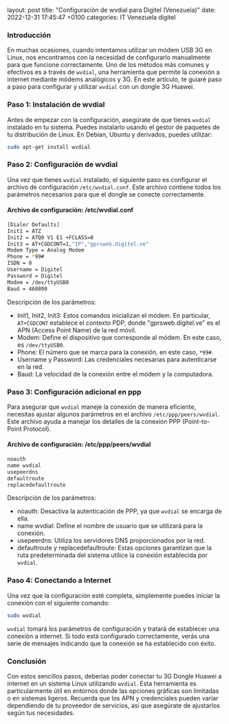 
layout: post
title:  "Configuración de wvdial para Digitel (Venezuela)"
date:   2022-12-31 17:45:47 +0100
categories: IT Venezuela digitel


### Introducción
En muchas ocasiones, cuando intentamos utilizar un módem USB 3G en Linux, nos encontramos con la necesidad de configurarlo manualmente para que funcione correctamente. Uno de los métodos más comunes y efectivos es a través de `wvdial`, una herramienta que permite la conexión a internet mediante módems analógicos y 3G. En este artículo, te guiaré paso a paso para configurar y utilizar `wvdial` con un dongle 3G Huawei.


### Paso 1: Instalación de wvdial
Antes de empezar con la configuración, asegúrate de que tienes `wvdial` instalado en tu sistema. Puedes instalarlo usando el gestor de paquetes de tu distribución de Linux. En Debian, Ubuntu y derivados, puedes utilizar:

```bash
sudo apt-get install wvdial
```

### Paso 2: Configuración de wvdial
Una vez que tienes `wvdial` instalado, el siguiente paso es configurar el archivo de configuración `/etc/wvdial.conf`. Este archivo contiene todos los parámetros necesarios para que el dongle se conecte correctamente.

#### Archivo de configuración: /etc/wvdial.conf
```bash
[Dialer Defaults]
Init1 = ATZ
Init2 = ATQ0 V1 E1 +FCLASS=0
Init3 = AT+CGDCONT=1,"IP","gprsweb.digitel.ve"
Modem Type = Analog Modem
Phone = *99#
ISDN = 0
Username = Digitel
Password = Digitel
Modem = /dev/ttyUSB0
Baud = 460800
```

Descripción de los parámetros:
- Init1, Init2, Init3: Estos comandos inicializan el módem. En particular, `AT+CGDCONT` establece el contexto PDP, donde "gprsweb.digitel.ve" es el APN (Access Point Name) de la red móvil.
- Modem: Define el dispositivo que corresponde al módem. En este caso, es `/dev/ttyUSB0`.
- Phone: El número que se marca para la conexión, en este caso, `*99#`.
- Username y Password: Las credenciales necesarias para autenticarse en la red.
- Baud: La velocidad de la conexión entre el módem y la computadora.



### Paso 3: Configuración adicional en ppp
Para asegurar que `wvdial` maneje la conexión de manera eficiente, necesitas ajustar algunos parámetros en el archivo `/etc/ppp/peers/wvdial`. Este archivo ayuda a manejar los detalles de la conexión PPP (Point-to-Point Protocol).

#### Archivo de configuración: /etc/ppp/peers/wvdial
```bash
noauth
name wvdial
usepeerdns
defaultroute
replacedefaultroute
```

Descripción de los parámetros:
- noauth: Desactiva la autenticación de PPP, ya que `wvdial` se encarga de ella.
- name wvdial: Define el nombre de usuario que se utilizará para la conexión.
- usepeerdns: Utiliza los servidores DNS proporcionados por la red.
- defaultroute y replacedefaultroute: Estas opciones garantizan que la ruta predeterminada del sistema utilice la conexión establecida por `wvdial`.


### Paso 4: Conectando a Internet
Una vez que la configuración esté completa, simplemente puedes iniciar la conexión con el siguiente comando:

```bash
sudo wvdial
```

`wvdial` tomará los parámetros de configuración y tratará de establecer una conexión a internet. Si todo está configurado correctamente, verás una serie de mensajes indicando que la conexión se ha establecido con éxito.

### Conclusión
Con estos sencillos pasos, deberías poder conectar tu 3G Dongle Huawei a internet en un sistema Linux utilizando `wvdial`. Esta herramienta es particularmente útil en entornos donde las opciones gráficas son limitadas o en sistemas ligeros. Recuerda que los APN y credenciales pueden variar dependiendo de tu proveedor de servicios, así que asegúrate de ajustarlos según tus necesidades.


